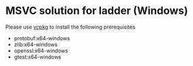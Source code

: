 # MSVC solution for ladder (Windows)

Please use [vcpkg](https://github.com/microsoft/vcpkg) to install the following prerequisites

* protobuf:x64-windows
* zlib:x64-windows
* openssl:x64-windows
* gtest:x64-windows
